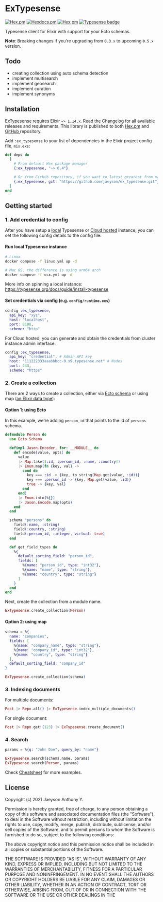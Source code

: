 # ExTypesense

[![Hex.pm](https://img.shields.io/hexpm/v/ex_typesense)](https://hex.pm/packages/ex_typesense)
[![Hexdocs.pm](https://img.shields.io/badge/hex-docs-lightgreen.svg)](https://hexdocs.pm/ex_typesense)
[![Hex.pm](https://img.shields.io/hexpm/l/ex_typesense)](LICENSE)
[![Typesense badge](https://img.shields.io/badge/Typesense-v26.0-darkblue)](https://typesense.org/docs/26.0/api)

Typesense client for Elixir with support for your Ecto schemas.

**Note**: Breaking changes if you're upgrading from `0.3.x` to upcoming `0.5.x` version.

## Todo

- creating collection using auto schema detection
- implement multisearch
- implement geosearch
- implement curation
- implement synonyms

## Installation

ExTypesense requires Elixir `~> 1.14.x`. Read the [Changelog](CHANGELOG.md) for all available releases and requirements. This library is published to both [Hex.pm](https://hex.pm/ex_typesense) and [GitHub ](https://github.com/jaeyson/ex_typesense.git) repository.

Add `:ex_typesense` to your list of dependencies in the Elixir project config file, `mix.exs`:

```elixir
def deps do
  [
    # From default Hex package manager
    {:ex_typesense, "~> 0.4"}

    # Or from GitHub repository, if you want to latest greatest from main branch
    {:ex_typesense, git: "https://github.com/jaeyson/ex_typesense.git"}
  ]
end
```

## Getting started

### 1. Add credential to config

After you have setup a [local](./guides/running_local_typesense.md) Typesense or [Cloud hosted](https://cloud.typesense.org) instance, you can set the following config details to the config file:

#### Run local Typesense instance

```bash
# Linux
docker compose -f linux.yml up -d

# Mac OS, the difference is using arm64 arch
docker compose -f osx.yml up -d
```

More info on spinning a local instance: https://typesense.org/docs/guide/install-typesense

#### Set credentials via config (e.g. `config/runtime.exs`)

```elixir
config :ex_typesense,
  api_key: "xyz",
  host: "localhost",
  port: 8108,
  scheme: "http"
```

For Cloud hosted, you can generate and obtain the credentials from cluster instance admin interface:

```elixir
config :ex_typesense,
  api_key: "credential", # Admin API key
  host: "111222333aaabbbcc-9.x9.typesense.net" # Nodes
  port: 443,
  scheme: "https"
```

### 2. Create a collection

There are 2 ways to create a collection, either via [Ecto schema](https://hexdocs.pm/ecto/Ecto.Schema.html) or using map ([an Elixir data type](https://hexdocs.pm/elixir/keywords-and-maps.html#maps-as-key-value-pairs)):

#### Option 1: using Ecto

In this example, we're adding `person_id` that points to the id of `persons` schema.

```elixir
defmodule Person do
  use Ecto.Schema

  defimpl Jason.Encoder, for: __MODULE__ do
    def encode(value, opts) do
      value
      |> Map.take([:id, :person_id, :name, :country])
      |> Enum.map(fn {key, val} ->
        cond do
          key === :id -> {key, to_string(Map.get(value, :id))}
          key === :person_id -> {key, Map.get(value, :id)}
          true -> {key, val}
        end
      end)
      |> Enum.into(%{})
      |> Jason.Encode.map(opts)
    end
  end

  schema "persons" do
    field(:name, :string)
    field(:country, :string)
    field(:person_id, :integer, virtual: true)
  end

  def get_field_types do
    %{
      default_sorting_field: "person_id",
      fields: [
        %{name: "person_id", type: "int32"},
        %{name: "name", type: "string"},
        %{name: "country", type: "string"}
      ]
    }
  end
end
```

Next, create the collection from a module name.

```elixir
ExTypesense.create_collection(Person)
```

#### Option 2: using map

```elixir
schema = %{
  name: "companies",
  fields: [
    %{name: "company_name", type: "string"},
    %{name: "company_id", type: "int32"},
    %{name: "country", type: "string"}
  ],
  default_sorting_field: "company_id"
}

ExTypesense.create_collection(schema)
```

### 3. Indexing documents

For multiple documents:

```elixir
Post |> Repo.all() |> ExTypesense.index_multiple_documents()
```

For single document:

```elixir
Post |> Repo.get!(123) |> ExTypesense.create_document()
```

### 4. Search

```elixir
params = %{q: "John Doe", query_by: "name"}

ExTypesense.search(schema.name, params)
ExTypesense.search(Person, params)
```

Check [Cheatsheet](https://hexdocs.pm/ex_typesense/cheatsheet.html) for more examples.

## License

Copyright (c) 2021 Jaeyson Anthony Y.

Permission is hereby granted, free of charge, to any person obtaining a copy
of this software and associated documentation files (the "Software"), to deal
in the Software without restriction, including without limitation the rights
to use, copy, modify, merge, publish, distribute, sublicense, and/or sell
copies of the Software, and to permit persons to whom the Software is
furnished to do so, subject to the following conditions:

The above copyright notice and this permission notice shall be included in all
copies or substantial portions of the Software.

THE SOFTWARE IS PROVIDED "AS IS", WITHOUT WARRANTY OF ANY KIND, EXPRESS OR
IMPLIED, INCLUDING BUT NOT LIMITED TO THE WARRANTIES OF MERCHANTABILITY,
FITNESS FOR A PARTICULAR PURPOSE AND NONINFRINGEMENT. IN NO EVENT SHALL THE
AUTHORS OR COPYRIGHT HOLDERS BE LIABLE FOR ANY CLAIM, DAMAGES OR OTHER
LIABILITY, WHETHER IN AN ACTION OF CONTRACT, TORT OR OTHERWISE, ARISING FROM,
OUT OF OR IN CONNECTION WITH THE SOFTWARE OR THE USE OR OTHER DEALINGS IN THE
